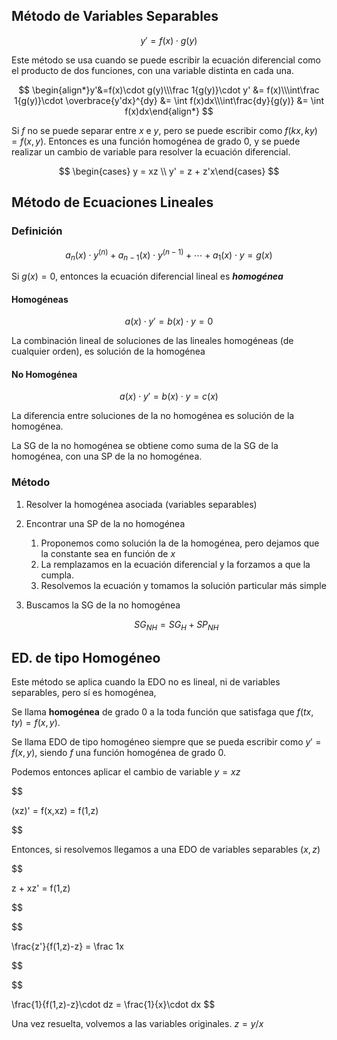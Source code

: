 ## Método de Variables Separables

$$
y' = f(x)\cdot g(y)
$$

Este método se usa cuando se puede escribir la ecuación diferencial como el producto de dos funciones, con una variable distinta en cada una.

$$
\begin{align*}y'&=f(x)\cdot g(y)\\\frac 1{g(y)}\cdot y' &= f(x)\\\int\frac 1{g(y)}\cdot \overbrace{y'dx}^{dy} &= \int f(x)dx\\\int\frac{dy}{g(y)} &= \int f(x)dx\end{align*}
$$

Si $f$ no se puede separar entre $x$ e $y$, pero se puede escribir como $f(kx,ky) = f(x,y)$. Entonces es una función homogénea de grado $0$, y se puede realizar un cambio de variable para resolver la ecuación diferencial.

$$
\begin{cases} y = xz \\ y' = z + z'x\end{cases}
$$

## Método de Ecuaciones Lineales

### Definición

$$
a_n(x) \cdot y^{(n)} + a_{n-1}(x) \cdot y^{(n-1)} + \cdots + a_1(x) \cdot y= g(x)
$$

Si $g(x) = 0$, entonces la ecuación diferencial lineal es ***homogénea***

#### Homogéneas

$$
a(x)\cdot y' = b(x) \cdot y = 0
$$

La combinación lineal de soluciones de las lineales homogéneas (de cualquier orden), es solución de la homogénea

#### No Homogénea

$$
a(x)\cdot y' = b(x) \cdot y = c(x)
$$

La diferencia entre soluciones de la no homogénea es solución de la homogénea.

La SG de la no homogénea se obtiene como suma de la SG de la homogénea, con una SP de la no homogénea.

### Método

1. Resolver la homogénea asociada (variables separables)
2. Encontrar una SP de la no homogénea
	1. Proponemos como solución la de la homogénea, pero dejamos que la constante sea en función de $x$
	2. La remplazamos en la ecuación diferencial y la forzamos a que la cumpla.
	3. Resolvemos la ecuación y tomamos la solución particular más simple
3. Buscamos la SG de la no homogénea

	$$
	SG_{NH} = SG_{H} + SP_{NH}
	$$

## ED. de tipo Homogéneo

Este método se aplica cuando la EDO no es lineal, ni de variables separables, pero sí es homogénea,

Se llama **homogénea** de grado $0$ a la toda función que satisfaga que $f(tx,ty) = f(x,y)$.

Se llama EDO de tipo homogéneo siempre que se pueda escribir como $y' = f(x,y)$, siendo $f$ una función homogénea de grado 0.

Podemos entonces aplicar el cambio de variable $y = xz$

$$

(xz)' = f(x,xz) = f(1,z)

$$

Entonces, si resolvemos llegamos a una EDO de variables separables ($x,z$)

$$

z + xz' = f(1,z)

$$

$$

\frac{z'}{f(1,z)-z} = \frac 1x

$$

$$

\frac{1}{f(1,z)-z}\cdot dz = \frac{1}{x}\cdot dx
$$

Una vez resuelta, volvemos a las variables originales. $z = y/x$
